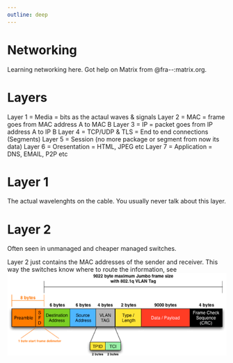 ```yaml
---
outline: deep
---
```


# Networking

Learning networking here. Got help on Matrix from @fra--:matrix.org.

# Layers

Layer 1 = Media = bits as the actaul waves & signals
Layer 2 = MAC = frame goes from MAC address A to MAC B
Layer 3 = IP = packet goes from IP address A to IP B
Layer 4 = TCP/UDP & TLS = End to end connections (Segments)
Layer 5 = Session (no more package or segment from now its data)
Layer 6 = Oresentation = HTML, JPEG etc
Layer 7 = Application = DNS, EMAIL, P2P etc

# Layer 1

The actual wavelenghts on the cable. You usually never talk about this layer.

# Layer 2

Often seen in unmanaged and cheaper managed switches.

Layer 2 just contains the MAC addresses of the sender and receiver. This way the switches know where to route the information, see ![image that shows the building blocks of mac addresses](/general-tech/networking/mac-addresses.png)
